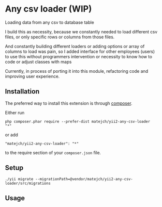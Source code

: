 Any csv loader (WIP)
==============
Loading data from any csv to database table

I build this as necessity, because we constantly needed to load different csv files, or only specific rows or columns
from those files.

And constantly building different loaders or adding options or array of columns to load was pain, so I added interface
for other employees (users) to use this without programmers intervention or necessity to know how to code or adjust
classes with maps

Currently, in process of porting it into this module, refactoring code and improving user experience.

Installation
------------

The preferred way to install this extension is through [composer](http://getcomposer.org/download/).

Either run

```
php composer.phar require --prefer-dist matejch/yii2-any-csv-loader "*"
```

or add

```
"matejch/yii2-any-csv-loader": "*"
```

to the require section of your `composer.json` file.


Setup
-----

`./yii migrate --migrationPath=@vendor/matejch/yii2-any-csv-loader/src/migrations`


Usage
----